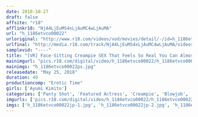 ```yaml
---
date: 2018-10-27
draft: false
affsite: "r18"
afflinkr18: "NjA4LjEuMS4xLjAuMC4wLjAuMA"
url: "h_1186etvco00022"
urloriginal: "http://www.r18.com/videos/vod/movies/detail/-/id=h_1186etvco00022"
urlfinal: "http://media.r18.com/track/NjA4LjEuMS4xLjAuMC4wLjAuMA/videos/vod/movies/detail/-/id=h_1186etvco00022"
samplevid: "----"
title: "[VR] Face-Sitting Creampie SEX That Feels So Real You Can Almost Smell Their Pussies [High Precision Binaural 3D] Ayumi Kimito"
mainimgurl: "pics.r18.com/digital/video/h_1186etvco00022/h_1186etvco00022ps.jpg"
mainimgs: "h_1186etvco00022ps.jpg"
releasedate: "May 25, 2018"
duration: 49
productioncomp: "Erotic Time"
girls: ['Ayumi Kimito']
categories: ['Panty Shot', 'Featured Actress', 'Creampie', 'Blowjob', 'POV', 'Face Sitting', 'VR Exclusive']
imgurls: ['pics.r18.com/digital/video/h_1186etvco00022/h_1186etvco00022jp-1.jpg', 'pics.r18.com/digital/video/h_1186etvco00022/h_1186etvco00022jp-2.jpg', 'pics.r18.com/digital/video/h_1186etvco00022/h_1186etvco00022jp-3.jpg', 'pics.r18.com/digital/video/h_1186etvco00022/h_1186etvco00022jp-4.jpg', 'pics.r18.com/digital/video/h_1186etvco00022/h_1186etvco00022jp-5.jpg', 'pics.r18.com/digital/video/h_1186etvco00022/h_1186etvco00022jp-6.jpg', 'pics.r18.com/digital/video/h_1186etvco00022/h_1186etvco00022jp-7.jpg', 'pics.r18.com/digital/video/h_1186etvco00022/h_1186etvco00022jp-8.jpg', 'pics.r18.com/digital/video/h_1186etvco00022/h_1186etvco00022jp-9.jpg', 'pics.r18.com/digital/video/h_1186etvco00022/h_1186etvco00022jp-10.jpg', 'pics.r18.com/digital/video/h_1186etvco00022/h_1186etvco00022jp-11.jpg', 'pics.r18.com/digital/video/h_1186etvco00022/h_1186etvco00022jp-12.jpg', 'pics.r18.com/digital/video/h_1186etvco00022/h_1186etvco00022jp-13.jpg', 'pics.r18.com/digital/video/h_1186etvco00022/h_1186etvco00022jp-14.jpg', 'pics.r18.com/digital/video/h_1186etvco00022/h_1186etvco00022jp-15.jpg', 'pics.r18.com/digital/video/h_1186etvco00022/h_1186etvco00022jp-16.jpg', 'pics.r18.com/digital/video/h_1186etvco00022/h_1186etvco00022jp-17.jpg', 'pics.r18.com/digital/video/h_1186etvco00022/h_1186etvco00022jp-18.jpg', 'pics.r18.com/digital/video/h_1186etvco00022/h_1186etvco00022jp-19.jpg']
imgs: ['h_1186etvco00022jp-1.jpg', 'h_1186etvco00022jp-2.jpg', 'h_1186etvco00022jp-3.jpg', 'h_1186etvco00022jp-4.jpg', 'h_1186etvco00022jp-5.jpg', 'h_1186etvco00022jp-6.jpg', 'h_1186etvco00022jp-7.jpg', 'h_1186etvco00022jp-8.jpg', 'h_1186etvco00022jp-9.jpg', 'h_1186etvco00022jp-10.jpg', 'h_1186etvco00022jp-11.jpg', 'h_1186etvco00022jp-12.jpg', 'h_1186etvco00022jp-13.jpg', 'h_1186etvco00022jp-14.jpg', 'h_1186etvco00022jp-15.jpg', 'h_1186etvco00022jp-16.jpg', 'h_1186etvco00022jp-17.jpg', 'h_1186etvco00022jp-18.jpg', 'h_1186etvco00022jp-19.jpg']
---
```

